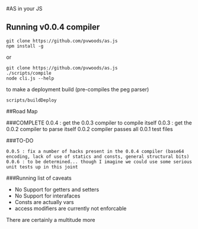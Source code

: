 #AS in your JS

## Running v0.0.4 compiler

    git clone https://github.com/pvwoods/as.js
    npm install -g

or

    git clone https://github.com/pvwoods/as.js
    ./scripts/compile
    node cli.js --help

to make a deployment build (pre-compiles the peg parser)

    scripts/buildDeploy


##Road Map

###COMPLETE
    0.0.4 : get the 0.0.3 compiler to compile itself
    0.0.3 : get the 0.0.2 compiler to parse itself
    0.0.2 compiler passes all 0.0.1 test files

###TO-DO

    0.0.5 : fix a number of hacks present in the 0.0.4 compiler (base64 encoding, lack of use of statics and consts, general structural bits)
    0.0.6 : to be determined... though I imagine we could use some serious unit tests up in this joint


###Running list of caveats

* No Support for getters and setters
* No Support for interafaces
* Consts are actually vars
* access modifiers are currently not enforcable

There are certainly a multitude more
